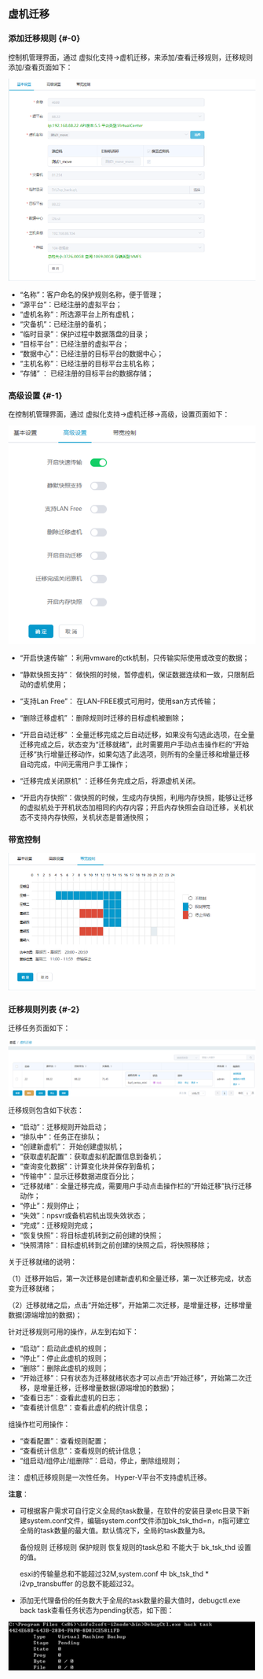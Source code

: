 ## 虚机迁移

### 添加迁移规则 {#-0}

控制机管理界面，通过 虚拟化支持-&gt;虚机迁移，来添加/查看迁移规则，迁移规则添加/查看页面如下：

![说明: 1](/assets/V7.1.2019011509.png)

*   “名称”：客户命名的保护规则名称，便于管理；
*   “源平台”：已经注册的虚拟平台；
*   “虚机名称”：所选源平台上所有虚机；
*   “灾备机”：已经注册的备机；
*   “临时目录”：保护过程中数据落盘的目录；
*   “目标平台”：已经注册的虚拟平台；
*   “数据中心”：已经注册的目标平台的数据中心；
*   “主机名称”：已经注册的目标平台主机名称；
*   “存储” ： 已经注册的目标平台的数据存储；

### 高级设置 {#-1}

在控制机管理界面，通过 虚拟化支持-&gt;虚机迁移-&gt;高级，设置页面如下：

![说明: 1](/assets/V7.220190628150616.png)

* “开启快速传输” ：利用vmware的ctk机制，只传输实际使用或改变的数据；

* “静默快照支持”： 做快照的时候，暂停虚机，保证数据连续和一致，只限制启动的虚机使用；

* “支持Lan Free”： 在LAN-FREE模式可用时，使用san方式传输；

* “删除迁移虚机” ：删除规则时迁移的目标虚机被删除；

* “开启自动迁移” ：全量迁移完成之后自动迁移，如果没有勾选此选项，在全量迁移完成之后，状态变为“迁移就绪”，此时需要用户手动点击操作栏的“开始迁移”执行增量迁移动作，如果勾选了此选项，则所有的全量迁移和增量迁移自动完成，中间无需用户手工操作；

* “迁移完成关闭原机” ：迁移任务完成之后，将源虚机关闭。

* “开启内存快照”：做快照的时候，生成内存快照，利用内存快照，能够让迁移的虚拟机处于开机状态加相同的内存内容；开启内存快照会自动迁移，关机状态不支持内存快照，关机状态是普通快照；


### 带宽控制

![说明: 1](/assets/V7.1.2019011511.png)

### 迁移规则列表 {#-2}

迁移任务页面如下：

![说明: 1](/assets/V7.120190404151734.png)

迁移规则包含如下状态：

*   “启动”：迁移规则开始启动；
*   “排队中”：任务正在排队；
*   “创建新虚机”： 开始创建虚拟机；
*   “获取虚机配置”：获取虚拟机配置信息到备机；
*   “查询变化数据”：计算变化块并保存到备机；
*   “传输中”：显示迁移数据进度百分比；
*   “迁移就绪”：全量迁移完成，需要用户手动点击操作栏的“开始迁移”执行迁移动作；
*   “停止”：规则停止；
*   “失效”：npsvr或备机宕机出现失效状态；
*   “完成”：迁移规则完成；
*   “恢复快照”：将目标虚机转到之前创建的快照；
*   “快照清除”：目标虚机转到之前创建的快照之后，将快照移除；

关于迁移就绪的说明：

（1）迁移开始后，第一次迁移是创建新虚机和全量迁移，第一次迁移完成，状态变为迁移就绪；

（2）迁移就绪之后，点击“开始迁移”，开始第二次迁移，是增量迁移，迁移增量数据(源端增加的数据)；

针对迁移规则可用的操作，从左到右如下：

*   “启动”：启动此虚机的规则；
*   “停止”：停止此虚机的规则；
*   “删除”：删除此虚机的规则；
*   “开始迁移”：只有状态为迁移就绪状态才可以点击“开始迁移”，开始第二次迁移，是增量迁移，迁移增量数据(源端增加的数据)；
*   “查看日志”：查看此虚机的日志；
*   “查看统计信息”：查看此虚机的统计信息；

组操作栏可用操作：
*   “查看配置”：查看规则配置；
*   “查看统计信息”：查看规则的统计信息；
*   “组启动/组停止/组删除”：启动，停止，删除组规则；

注：
虚机迁移规则是一次性任务。
Hyper-V平台不支持虚机迁移。

**注意**：

*  可根据客户需求可自行定义全局的task数量，在软件的安装目录etc目录下新建system.conf文件，编辑system.conf文件添加bk_tsk_thd=n，n指可建立全局的task数量的最大值。默认情况下，全局的task数量为8。

   备份规则 迁移规则 保护规则 恢复规则的task总和 不能大于 bk_tsk_thd 设置的值。

   esxi的传输量总和不能超过32M,system.conf  中  bk_tsk_thd * i2vp_transbuffer 的总数不能超过32。

*  添加无代理备份的任务数大于全局的task数量的最大值时，debugctl.exe back task查看任务状态为pending状态，如下图：

![说明: 3](/assets/V6.036973.png)
